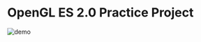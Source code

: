 # OpenGL ES 2.0 Practice Project

![demo](https://raw.githubusercontent.com/SHLURENJIA/OpenGLTestPractice/practice01/OpenGL%20ES_Triangle_demo.gif)
